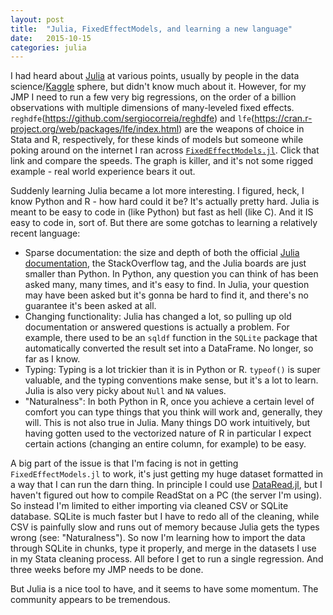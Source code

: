 ```yaml
---
layout: post
title:  "Julia, FixedEffectModels, and learning a new language"
date:   2015-10-15
categories: julia
---
```


I had heard about [Julia](http://julialang.org/) at various points, usually by people in the data science/[Kaggle](https://www.kaggle.com/) sphere, but didn't know much about it. However, for my JMP I need to run a few very big regressions, on the order of a billion observations with multiple dimensions of many-leveled fixed effects. `reghdfe`(https://github.com/sergiocorreia/reghdfe) and `lfe`(https://cran.r-project.org/web/packages/lfe/index.html) are the weapons of choice in Stata and R, respectively, for these kinds of models but someone while poking around on the internet I ran across [`FixedEffectModels.jl`](https://github.com/matthieugomez/FixedEffectModels.jl). Click that link and compare the speeds. The graph is killer, and it's not some rigged example - real world experience bears it out.

Suddenly learning Julia became a lot more interesting. I figured, heck, I know Python and R - how hard could it be? It's actually pretty hard. Julia is meant to be easy to code in (like Python) but fast as hell (like C). And it IS easy to code in, sort of. But there are some gotchas to learning a relatively recent language:

* Sparse documentation: the size and depth of both the official [Julia documentation](http://docs.julialang.org/en/release-0.4/manual/), the StackOverflow tag, and the Julia boards are just smaller than Python. In Python, any question you can think of has been asked many, many times, and it's easy to find. In Julia, your question may have been asked but it's gonna be hard to find it, and there's no guarantee it's been asked at all.
* Changing functionality: Julia has changed a lot, so pulling up old documentation or answered questions is actually a problem. For example, there used to be an `sqldf` function in the `SQLite` package that automatically converted the result set into a DataFrame. No longer, so far as I know.
* Typing: Typing is a lot trickier than it is in Python or R. `typeof()` is super valuable, and the typing conventions make sense, but it's a lot to learn. Julia is also very picky about `Null` and `NA` values.
* "Naturalness": In both Python in R, once you achieve a certain level of comfort you can type things that you think will work and, generally, they will. This is not also true in Julia. Many things DO work intuitively, but having gotten used to the vectorized nature of R in particular I expect certain actions (changing an entire column, for example) to be easy.

A big part of the issue is that I'm facing is not in getting `FixedEffectModels.jl` to work, it's just getting my huge dataset formatted in a way that I can run the darn thing. In principle I could use [DataRead.jl](https://github.com/WizardMac/DataRead.jl), but I haven't figured out how to compile ReadStat on a PC (the server I'm using). So instead I'm limited to either importing via cleaned CSV or SQLite database. SQLite is much faster but I have to redo all of the cleaning, while CSV is painfully slow and runs out of memory because Julia gets the types wrong (see: "Naturalness"). So now I'm learning how to import the data through SQLite in chunks, type it properly, and merge in the datasets I use in my Stata cleaning process. All before I get to run a single regression. And three weeks before my JMP needs to be done. 

But Julia is a nice tool to have, and it seems to have some momentum. The community appears to be tremendous. 